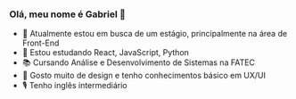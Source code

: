 ### Olá, meu nome é Gabriel 👋

- 🔭 Atualmente estou em busca de um estágio, principalmente na área de Front-End
- 🌱 Estou estudando React, JavaScript, Python
- 📚 Cursando Análise e Desenvolvimento de Sistemas na FATEC
- 🎨 Gosto muito de design e tenho conhecimentos básico em UX/UI
- 🎙  Tenho inglês intermediário
